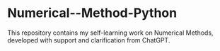 # Numerical--Method-Python
This repository contains my self-learning work on Numerical Methods, developed with support and clarification from ChatGPT.
